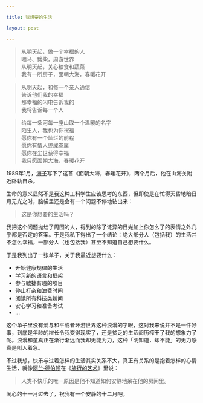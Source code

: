 ```yaml
---

title: 我想要的生活

layout: post

---
```

>从明天起，做一个幸福的人  
喂马、劈柴，周游世界  
从明天起，关心粮食和蔬菜  
我有一所房子，面朝大海，春暖花开

>从明天起，和每一个亲人通信  
告诉他们我的幸福  
那幸福的闪电告诉我的  
我将告诉每一个人

>给每一条河每一座山取一个温暖的名字  
陌生人，我也为你祝福  
愿你有一个灿烂的前程  
愿你有情人终成眷属  
愿你在尘世获得幸福  
我只愿面朝大海，春暖花开  

1989年1月，[海子][1]写下了这首《面朝大海，春暖花开》，两个月后，他在山海关附近卧轨自杀。

生命的意义显然不是我这种工科学生应该思考的东西，但即使是在忙得天昏地暗日月无光之时，脑袋里还是会有一个问题不停地钻出来：

>这是你想要的生活吗？  

我把这个问题抛给了周围的人，得到的除了诧异的目光加上你怎么了的表情之外几乎都是否定的答案。于是我私下得出了一个结论：绝大部分人（包括我）的生活并不怎么幸福，一部分人（也包括我）甚至不知道自己想要什么。

于是我列出了一张单子，关于我最近想要什么：

* 开始健康规律的生活
* 学习新的语言和框架
* 参与敏捷有趣的项目
* 停止打杂和浪费时间
* 阅读所有科技类新闻
* 安心学习和准备考试
* ...

这个单子里没有爱与和平或者环游世界这种浪漫的字眼，这对我来说并不是一件好事，到底是年龄的增长令我变得现实了，还是贫乏的生活阅历榨干了我的想象力了呢。浪漫和童真正在渐行渐远而我却无能为力，这种「明知道，却不能」的无力感真是叫人着急。

不过我想，快乐与过着怎样的生活其实关系不大，真正有关系的是抱着怎样的心情生活，就像[阿兰·德伯顿][2]在《[旅行的艺术][3]》里说：

>人类不快乐的唯一原因是他不知道如何安静地呆在他的房间里。

闹心的十一月过去了，祝我有一个安静的十二月吧。

[1]:http://baike.baidu.com/view/7216.htm
[2]:http://en.wikipedia.org/wiki/Alain_de_Botton
[3]:http://book.douban.com/subject/1056461/